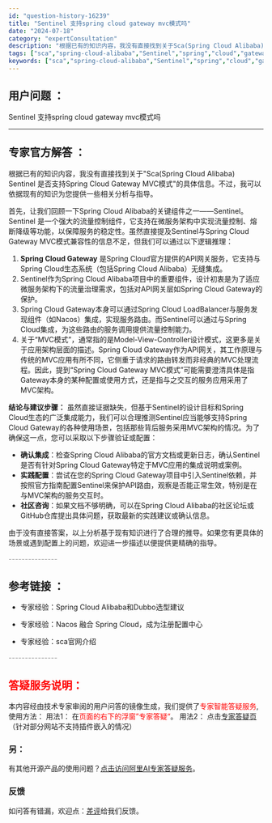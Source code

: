 ```yaml
---
id: "question-history-16239"
title: "Sentinel 支持spring cloud gateway mvc模式吗"
date: "2024-07-18"
category: "expertConsultation"
description: "根据已有的知识内容，我没有直接找到关于Sca(Spring Cloud Alibaba) Sentinel 是否支持Spring Cloud Gateway MVC模式的具体信息。不过，我可以依据现有的知识为您提供一些相关分析与指导。首先，让我们回顾一下Spring Cloud Alibaba的关键"
tags: ["sca","spring-cloud-alibaba","Sentinel","spring","cloud","gateway","mvc"]
keywords: ["sca","spring-cloud-alibaba","Sentinel","spring","cloud","gateway","mvc"]
---
```


## 用户问题 ： 
 Sentinel 支持spring cloud gateway mvc模式吗  

---------------
## 专家官方解答 ：

根据已有的知识内容，我没有直接找到关于"Sca(Spring Cloud Alibaba) Sentinel 是否支持Spring Cloud Gateway MVC模式"的具体信息。不过，我可以依据现有的知识为您提供一些相关分析与指导。

首先，让我们回顾一下Spring Cloud Alibaba的关键组件之一——Sentinel。Sentinel 是一个强大的流量控制组件，它支持在微服务架构中实现流量控制、熔断降级等功能，以保障服务的稳定性。虽然直接提及Sentinel与Spring Cloud Gateway MVC模式兼容性的信息不足，但我们可以通过以下逻辑推理：

1. **Spring Cloud Gateway** 是Spring Cloud官方提供的API网关服务，它支持与Spring Cloud生态系统（包括Spring Cloud Alibaba）无缝集成。
2. Sentinel作为Spring Cloud Alibaba项目中的重要组件，设计初衷是为了适应微服务架构下的流量治理需求，包括对API网关层如Spring Cloud Gateway的保护。
3. Spring Cloud Gateway本身可以通过Spring Cloud LoadBalancer与服务发现组件（如Nacos）集成，实现服务路由。而Sentinel可以通过与Spring Cloud集成，为这些路由的服务调用提供流量控制能力。
4. 关于“MVC模式”，通常指的是Model-View-Controller设计模式，这更多是关于应用架构层面的描述。Spring Cloud Gateway作为API网关，其工作原理与传统的MVC应用有所不同，它侧重于请求的路由转发而非经典的MVC处理流程。因此，提到“Spring Cloud Gateway MVC模式”可能需要澄清具体是指Gateway本身的某种配置或使用方式，还是指与之交互的服务应用采用了MVC架构。

**结论与建议步骤：**
虽然直接证据缺失，但基于Sentinel的设计目标和Spring Cloud生态的广泛集成能力，我们可以合理推测Sentinel应当能够支持Spring Cloud Gateway的各种使用场景，包括那些背后服务采用MVC架构的情况。为了确保这一点，您可以采取以下步骤验证或配置：

- **确认集成**：检查Spring Cloud Alibaba的官方文档或更新日志，确认Sentinel是否有针对Spring Cloud Gateway特定于MVC应用的集成说明或案例。
- **实践配置**：尝试在您的Spring Cloud Gateway项目中引入Sentinel依赖，并按照官方指南配置Sentinel来保护API路由，观察是否能正常生效，特别是在与MVC架构的服务交互时。
- **社区咨询**：如果文档不够明确，可以在Spring Cloud Alibaba的社区论坛或GitHub仓库提出具体问题，获取最新的实践建议或确认信息。

由于没有直接答案，以上分析基于现有知识进行了合理的推导。如果您有更具体的场景或遇到配置上的问题，欢迎进一步描述以便提供更精确的指导。


<font color="#949494">---------------</font> 


## 参考链接 ：

* 专家经验：Spring Cloud Alibaba和Dubbo选型建议 
 
 * 专家经验：Nacos 融合 Spring Cloud，成为注册配置中心 
 
 * 专家经验：sca官网介绍 


 <font color="#949494">---------------</font> 
 


## <font color="#FF0000">答疑服务说明：</font> 

本内容经由技术专家审阅的用户问答的镜像生成，我们提供了<font color="#FF0000">专家智能答疑服务</font>,使用方法：
用法1： 在<font color="#FF0000">页面的右下的浮窗”专家答疑“</font>。
用法2： 点击[专家答疑页](https://answer.opensource.alibaba.com/docs/intro)（针对部分网站不支持插件嵌入的情况）
### 另：


有其他开源产品的使用问题？[点击访问阿里AI专家答疑服务](https://answer.opensource.alibaba.com/docs/intro)。
### 反馈
如问答有错漏，欢迎点：[差评](https://ai.nacos.io/user/feedbackByEnhancerGradePOJOID?enhancerGradePOJOId=16252)给我们反馈。
